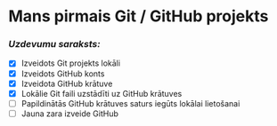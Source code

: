 # Mans pirmais Git / GitHub projekts
### *Uzdevumu saraksts:*
- [x] Izveidots Git projekts lokāli
- [x] Izveidots GitHub konts
- [x] Izveidota GitHub krātuve
- [x] Lokālie Git faili uzstādīti uz GitHub krātuves
- [ ] Papildinātās GitHub krātuves saturs iegūts lokālai lietošanai
- [ ] Jauna zara izveide GitHub
